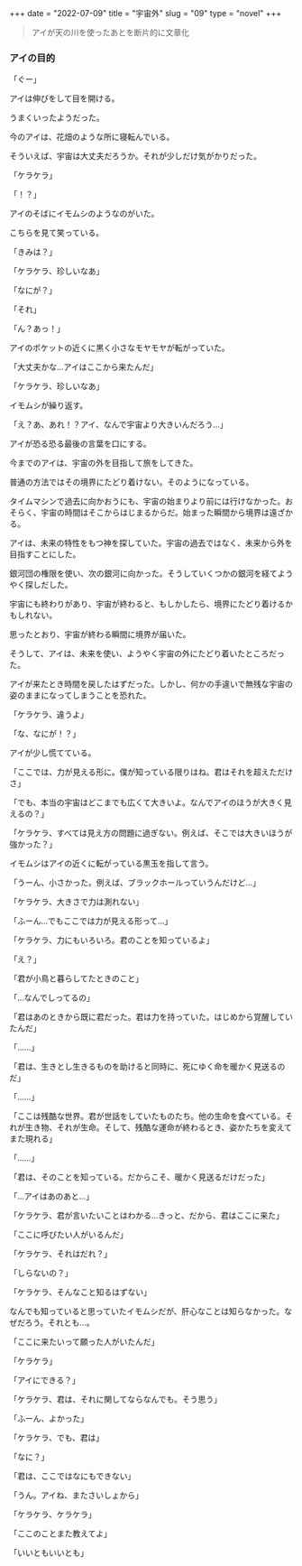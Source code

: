 +++
date = "2022-07-09"
title = "宇宙外"
slug = "09"
type = "novel"
+++

> アイが天の川を使ったあとを断片的に文章化

### アイの目的

「ぐー」

アイは伸びをして目を開ける。

うまくいったようだった。

今のアイは、花畑のような所に寝転んでいる。

そういえば、宇宙は大丈夫だろうか。それが少しだけ気がかりだった。

「ケラケラ」

「！？」

アイのそばにイモムシのようなのがいた。

こちらを見て笑っている。

「きみは？」

「ケラケラ、珍しいなあ」

「なにが？」

「それ」

「ん？あっ！」

アイのポケットの近くに黒く小さなモヤモヤが転がっていた。

「大丈夫かな...アイはここから来たんだ」

「ケラケラ、珍しいなあ」

イモムシが繰り返す。

「え？あ、あれ！？アイ、なんで宇宙より大きいんだろう...」

アイが恐る恐る最後の言葉を口にする。

今までのアイは、宇宙の外を目指して旅をしてきた。

普通の方法ではその境界にたどり着けない。そのようになっている。

タイムマシンで過去に向かおうにも、宇宙の始まりより前には行けなかった。おそらく、宇宙の時間はそこからはじまるからだ。始まった瞬間から境界は遠ざかる。

アイは、未来の特性をもつ神を探していた。宇宙の過去ではなく、未来から外を目指すことにした。

銀河団の権限を使い、次の銀河に向かった。そうしていくつかの銀河を経てようやく探しだした。

宇宙にも終わりがあり、宇宙が終わると、もしかしたら、境界にたどり着けるかもしれない。

思ったとおり、宇宙が終わる瞬間に境界が届いた。

そうして、アイは、未来を使い、ようやく宇宙の外にたどり着いたところだった。

アイが来たとき時間を戻したはずだった。しかし、何かの手違いで無残な宇宙の姿のままになってしまうことを恐れた。

「ケラケラ、違うよ」

「な、なにが！？」

アイが少し慌てている。

「ここでは、力が見える形に。僕が知っている限りはね。君はそれを超えただけさ」

「でも、本当の宇宙はどこまでも広くて大きいよ。なんでアイのほうが大きく見えるの？」

「ケラケラ、すべては見え方の問題に過ぎない。例えば、そこでは大きいほうが強かった？」

イモムシはアイの近くに転がっている黒玉を指して言う。

「うーん、小さかった。例えば、ブラックホールっていうんだけど...」

「ケラケラ、大きさで力は測れない」

「ふーん...でもここでは力が見える形って...」

「ケラケラ、力にもいろいろ。君のことを知っているよ」

「え？」

「君が小鳥と暮らしてたときのこと」

「...なんでしってるの」

「君はあのときから既に君だった。君は力を持っていた。はじめから覚醒していたんだ」

「......」

「君は、生きとし生きるものを助けると同時に、死にゆく命を暖かく見送るのだ」

「......」

「ここは残酷な世界。君が世話をしていたものたち。他の生命を食べている。それが生き物、それが生命。そして、残酷な運命が終わるとき、姿かたちを変えてまた現れる」

「......」

「君は、そのことを知っている。だからこそ、暖かく見送るだけだった」

「...アイはあのあと...」

「ケラケラ、君が言いたいことはわかる...きっと、だから、君はここに来た」

「ここに呼びたい人がいるんだ」

「ケラケラ、それはだれ？」

「しらないの？」

「ケラケラ、そんなこと知るはずない」

なんでも知っていると思っていたイモムシだが、肝心なことは知らなかった。なぜだろう。それとも...。

「ここに来たいって願った人がいたんだ」

「ケラケラ」

「アイにできる？」

「ケラケラ、君は、それに関してならなんでも。そう思う」

「ふーん、よかった」

「ケラケラ、でも、君は」

「なに？」

「君は、ここではなにもできない」

「うん。アイね、またさいしょから」

「ケラケラ、ケラケラ」

「ここのことまた教えてよ」

「いいともいいとも」

